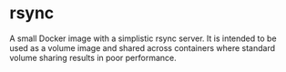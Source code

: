 # rsync
A small Docker image with a simplistic rsync server. It is intended to be used as a volume image and shared across containers where standard volume sharing results in poor performance.
